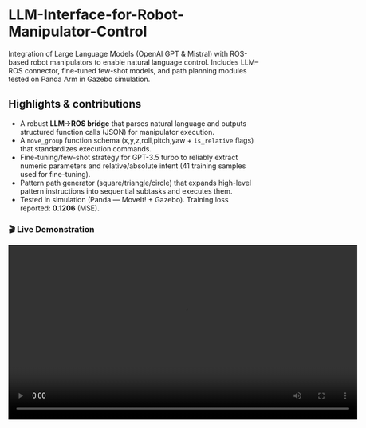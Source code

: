 # LLM-Interface-for-Robot-Manipulator-Control
Integration of Large Language Models (OpenAI GPT &amp; Mistral) with ROS-based robot manipulators to enable natural language control. Includes LLM–ROS connector, fine-tuned few-shot models, and path planning modules tested on Panda Arm in Gazebo simulation.

## Highlights & contributions

- A robust **LLM→ROS bridge** that parses natural language and outputs structured function calls (JSON) for manipulator execution.
- A `move_group` function schema (x,y,z,roll,pitch,yaw + `is_relative` flags) that standardizes execution commands.
- Fine-tuning/few-shot strategy for GPT-3.5 turbo to reliably extract numeric parameters and relative/absolute intent (41 training samples used for fine-tuning).
- Pattern path generator (square/triangle/circle) that expands high-level pattern instructions into sequential subtasks and executes them.
- Tested in simulation (Panda — MoveIt! + Gazebo). Training loss reported: **0.1206** (MSE).

### 🎬 Live Demonstration
<video src="[https://github.com/Preeti2802/LLM-Interface-for-Robot-Manipulator-Control/llm_panda_simulation.mp4" controls width="700">
</video>
